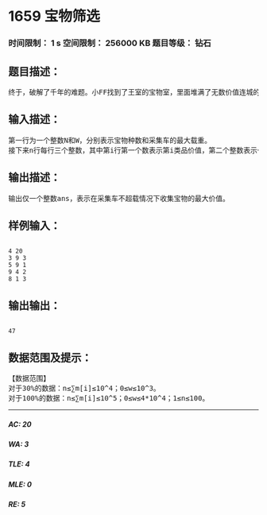 # 1659 宝物筛选   
### 时间限制： 1 s     空间限制： 256000 KB     题目等级： 钻石  
## 题目描述：  

<pre>
终于，破解了千年的难题。小FF找到了王室的宝物室，里面堆满了无数价值连城的宝物……这下小FF可发财了，嘎嘎。但是这里的宝物实在是太多了，小FF的采集车似乎装不下那么多宝物。看来小FF只能含泪舍弃其中的一部分宝物了……小FF对洞穴里的宝物进行了整理，他发现每样宝物都有一件或者多件。他粗略估算了下每样宝物的价值，之后开始了宝物筛选工作：小FF有一个最大载重为W的采集车，洞穴里总共有n种宝物，每种宝物的价值为v [i]，重量为w [i]，每种宝物有m[i]件。小FF希望在采集车不超载的前提下，选择一些宝物装进采集车，使得它们的价值和最大。
</pre>
  
  
## 输入描述：  

<pre>
第一行为一个整数N和W，分别表示宝物种数和采集车的最大载重。
接下来n行每行三个整数，其中第i行第一个数表示第i类品价值，第二个整数表示一件该类物品的重量，第三个整数为该类物品数量。
</pre>
  
  
## 输出描述：  

<pre>
输出仅一个整数ans，表示在采集车不超载情况下收集宝物的最大价值。
</pre>
  
  
## 样例输入：  

<pre><code>
4 20
3 9 3
5 9 1
9 4 2
8 1 3
</code></pre>
  
  
## 输出输出：  

<pre><code>
47
</code></pre>
  
  
## 数据范围及提示：  

<pre>
【数据范围】
对于30%的数据：n≤∑m[i]≤10^4；0≤w≤10^3。
对于100%的数据：n≤∑m[i]≤10^5；0≤w≤4*10^4；1≤n≤100。
</pre>
  
  
***  

##### AC: 20  
##### WA: 3  
##### TLE: 4  
##### MLE: 0  
##### RE: 5  
